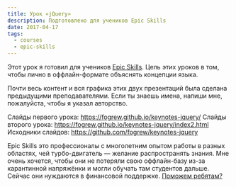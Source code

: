 ```yaml
---
title: Урок «jQuery»
description: Подготовлено для учеников Epic Skills
date: 2017-04-17
tags:
  - courses
  - epic-skills
---
```


Этот урок я готовил для учеников [Epic Skills](https://epixx.ru/).
Цель этих уроков в том, чтобы лично в оффлайн-формате объяснять концепции языка.

Почти весь контент и вся графика этих двух презентаций была сделана предыдущими преподавателями. Если ты знаешь имена, напиши мне, пожалуйста, чтобы я указал авторство.

Слайды первого урока: https://fogrew.github.io/keynotes-jquery/
Слайды второго урока: https://fogrew.github.io/keynotes-jquery/index2.html
Исходники слайдов: https://github.com/fogrew/keynotes-jquery

Epic Skills это профессионалы с многолетним опытом работы в разных областях, чей турбо-двигатель — желание распространять знания. Мне очень хочется, чтобы они не потеряли свою оффлайн-базу из-за карантинной напряжёнки и могли обучать там студентов дальше. Сейчас они нуждаются в финансовой поддержке. [Поможем ребятам?](https://donate.epixx.ru/)
